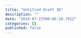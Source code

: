 ```yaml
---
title: "Untitled Draft 36"
description: ""
date: "2019-07-23T00:06:10.791Z"
categories: []
published: false
---
```



